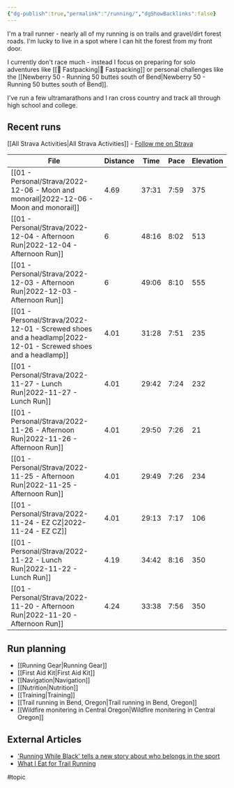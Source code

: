 ```yaml
---
{"dg-publish":true,"permalink":"/running/","dgShowBacklinks":false}
---
```



I'm a trail runner - nearly all of my running is on trails and gravel/dirt forest roads. I'm lucky to live in a spot where I can hit the forest from my front door.

I currently don't race much - instead I focus on preparing for solo adventures like [[📘 Fastpacking\|📘 Fastpacking]] or personal challenges like the [[Newberry 50 - Running 50 buttes south of Bend\|Newberry 50 - Running 50 buttes south of Bend]].

I've run a few ultramarathons and I ran cross country and track all through high school and college.

## Recent runs

[[All Strava Activities\|All Strava Activities]] - [Follow me on Strava](https://www.strava.com/athletes/aaronjamesyoung)

| File                                                                                                             | Distance | Time  | Pace | Elevation |
| ---------------------------------------------------------------------------------------------------------------- | -------- | ----- | ---- | --------- |
| [[01 - Personal/Strava/2022-12-06 - Moon and monorail\|2022-12-06 - Moon and monorail]]                       | 4.69     | 37:31 | 7:59 | 375       |
| [[01 - Personal/Strava/2022-12-04 - Afternoon Run\|2022-12-04 - Afternoon Run]]                               | 6        | 48:16 | 8:02 | 513       |
| [[01 - Personal/Strava/2022-12-03 - Afternoon Run\|2022-12-03 - Afternoon Run]]                               | 6        | 49:06 | 8:10 | 555       |
| [[01 - Personal/Strava/2022-12-01 - Screwed shoes and a headlamp\|2022-12-01 - Screwed shoes and a headlamp]] | 4.01     | 31:28 | 7:51 | 235       |
| [[01 - Personal/Strava/2022-11-27 - Lunch Run\|2022-11-27 - Lunch Run]]                                       | 4.01     | 29:42 | 7:24 | 232       |
| [[01 - Personal/Strava/2022-11-26 - Afternoon Run\|2022-11-26 - Afternoon Run]]                               | 4.01     | 29:50 | 7:26 | 21        |
| [[01 - Personal/Strava/2022-11-25 - Afternoon Run\|2022-11-25 - Afternoon Run]]                               | 4.01     | 29:49 | 7:26 | 234       |
| [[01 - Personal/Strava/2022-11-24 - EZ CZ\|2022-11-24 - EZ CZ]]                                               | 4.01     | 29:13 | 7:17 | 106       |
| [[01 - Personal/Strava/2022-11-22 - Lunch Run\|2022-11-22 - Lunch Run]]                                       | 4.19     | 34:42 | 8:16 | 350       |
| [[01 - Personal/Strava/2022-11-20 - Afternoon Run\|2022-11-20 - Afternoon Run]]                               | 4.24     | 33:38 | 7:56 | 350       |


## Run planning

* [[Running Gear\|Running Gear]]
* [[First Aid Kit\|First Aid Kit]]
* [[Navigation\|Navigation]]
* [[Nutrition\|Nutrition]]
* [[Training\|Training]]
* [[Trail running in Bend, Oregon\|Trail running in Bend, Oregon]]
* [[Wildfire monitering in Central Oregon\|Wildfire monitering in Central Oregon]]

## External Articles

- ['Running While Black' tells a new story about who belongs in the sport](https://www.npr.org/sections/health-shots/2022/11/16/1136216628/running-while-black-tells-a-new-story-about-who-belongs-in-the-sport)
- [What I Eat for Trail Running](https://www.youtube.com/watch?v=L0DgF0hoOhc)


#topic  